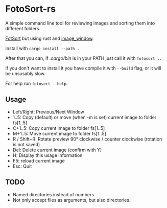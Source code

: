 # FotoSort-rs
A simple command line tool for reviewing images and sorting them into different folders.

[FotSort](https://github.com/phil0x2e/FotoSort) but using rust and [image\_window](https://github.com/phil0x2e/image_window).

Install with `cargo install --path .`

After that you can, if *.cargo/bin* is in your PATH just call it with `fotosort ..`

If you don't want to install it you have compile it with `--build` flag, or it will be unsusably slow.

For help run `fotosort --help`.

## Usage
- Left/Right: Previous/Next Window
- 1..5: Copy (default) or move (when -m is set) current image to folder fs[1..5]
- C+1..5: Copy current image to folder fs[1..5]
- M+1..5: Move current image to folder fs[1..5]
- R / Shift+R: Rotate preview 90° clockwise / counter clockwise (rotation is not saved)
- Del: Delete current image (confirm with Y)
- H: Display this usage information
- F5: reload current image
- Esc: Quit

## TODO
- Named directories instead of numbers
- Not only accept files as arguments, but also directories.

